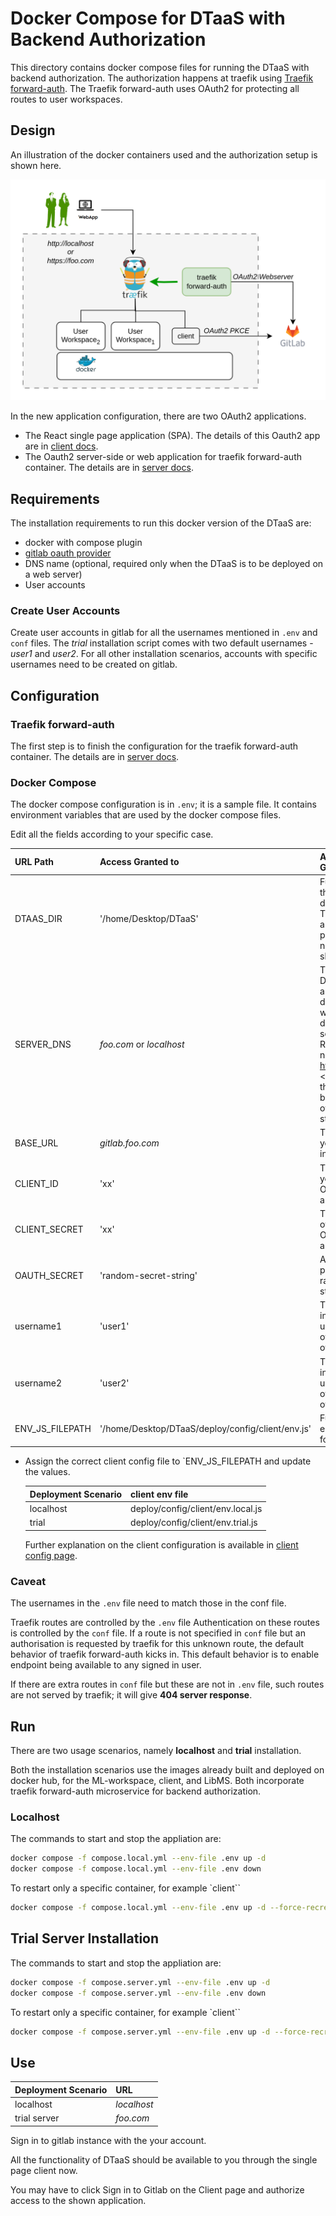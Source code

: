 # Docker Compose for DTaaS with Backend Authorization

This directory contains docker compose files for running the DTaaS with
backend authorization. The authorization happens at traefik using
[Traefik forward-auth](https://github.com/thomseddon/traefik-forward-auth).
The Traefik forward-auth uses OAuth2 for protecting all routes to user workspaces.

## Design

An illustration of the docker containers used and the authorization
setup is shown here.

![Traefik OAuth](./traefik-forward-auth.png)

In the new application configuration, there are two OAuth2 applications.

- The React single page application (SPA). The details of
  this Oauth2 app are in
  [client docs](../../docs/admin/client/auth.md).
- The Oauth2 server-side or web application for traefik forward-auth container.
  The details are in [server docs](../../docs/admin/servers/auth.md).

## Requirements

The installation requirements to run this docker version of the DTaaS are:

- docker with compose plugin
- [gitlab oauth provider](https://docs.gitlab.com/ee/integration/oauth_provider.html#create-an-instance-wide-application)
- DNS name (optional, required only when the DTaaS is to be deployed on a web server)
- User accounts

### Create User Accounts

Create user accounts in gitlab for all the usernames mentioned in
`.env` and `conf` files.
The _trial_ installation script comes with two default
usernames - _user1_ and _user2_. For all other installation scenarios,
accounts with specific usernames need to be created on gitlab.

## Configuration

### Traefik forward-auth

The first step is to finish the configuration for
the traefik forward-auth container.
The details are in [server docs](../../docs/admin/servers/auth.md).

### Docker Compose

The docker compose configuration is in `.env`; it is a sample file.
It contains environment variables
that are used by the docker compose files.

Edit all the fields according to your specific case.

  | URL Path | Access Granted to |Access Granted to |
  |:------------|:---------------|:---------------|
  | DTAAS_DIR | '/home/Desktop/DTaaS' | Full path to the DTaaS directory. This is an absolute path with no trailing slash. |
  | SERVER_DNS | <http>_foo.com_</http> or <http>_localhost_</http> | The server DNS, if you are deploying with a dedicated server. Remember not use  <http:>http(s)</http:> at the beginning of the DNS string |
  | BASE_URL | <http>_gitlab.foo.com_<http/> | The URL of your Gitlab instance |
  | CLIENT_ID | 'xx' | The ID of your OAuth application |
  | CLIENT_SECRET | 'xx' | The Secret of your OAuth application |
  | OAUTH_SECRET | 'random-secret-string' | Any private random string |
  | username1 | 'user1' | The gitlab instance username of a user of DTaaS |
  | username2 | 'user2' | The gitlab instance username of a user of DTaaS |
  | ENV_JS_FILEPATH | '/home/Desktop/DTaaS/deploy/config/client/env.js' | Full path to env.js file for client |

- Assign the correct client config file to `ENV_JS_FILEPATH and
  update the values.

  | Deployment Scenario | client env file |
  |:-------|:------|
  | localhost | deploy/config/client/env.local.js |
  | trial | deploy/config/client/env.trial.js |

  Further explanation on the client configuration is available in
  [client config page](../../docs/admin/client/CLIENT.md).

### Caveat

The usernames in the `.env` file need to match those in the conf file.

Traefik routes are controlled by the `.env` file
Authentication on these routes is controlled by the `conf` file.
If a route is not specified in `conf` file but an authorisation is
requested by traefik for this unknown route, the default behavior of
traefik forward-auth kicks in. This default behavior is to enable
endpoint being available to any signed in user.

If there are extra routes in `conf` file but these are not in `.env` file,
such routes are not served by traefik; it will give **404 server response**.

## Run

There are two usage scenarios, namely **localhost** and **trial** installation.

Both the installation scenarios use the images already built and
deployed on docker hub, for the ML-workspace, client, and LibMS.
Both incorporate traefik forward-auth microservice for backend authorization.

### Localhost

The commands to start and stop the appliation are:

```bash
docker compose -f compose.local.yml --env-file .env up -d
docker compose -f compose.local.yml --env-file .env down
```

To restart only a specific container, for example `client``

```bash
docker compose -f compose.local.yml --env-file .env up -d --force-recreate client
```

## Trial Server Installation

The commands to start and stop the appliation are:

```bash
docker compose -f compose.server.yml --env-file .env up -d
docker compose -f compose.server.yml --env-file .env down
```

To restart only a specific container, for example `client``

```bash
docker compose -f compose.server.yml --env-file .env up -d --force-recreate client
```

## Use

| Deployment Scenario | URL |
|:----|:----|
| localhost | <http>_localhost_</http> |
| trial server | <http>_foo.com_</http> |

Sign in to gitlab instance with the your account.

All the functionality of DTaaS should be available to you
through the single page client now.

You may have to click Sign in to Gitlab on the Client page
and authorize access to the shown application.
